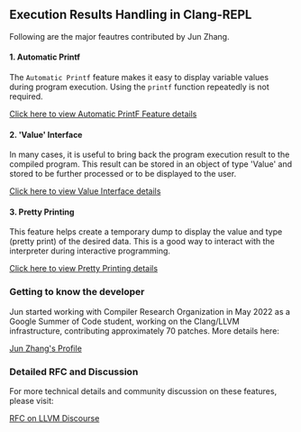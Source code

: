 ## Execution Results Handling in Clang-REPL 

Following are the major feautres contributed by Jun Zhang.

#### 1. Automatic Printf
The `Automatic Printf` feature makes it easy to display variable values during 
program execution. Using the `printf` function repeatedly is not required. 

[Click here to view Automatic PrintF Feature details](Automatic_PrintF.md)

#### 2. 'Value' Interface

In many cases, it is useful to bring back the program execution result to the 
compiled program. This result can be stored in an object of type 'Value' and 
stored to be further processed or to be displayed to the user.

[Click here to view Value Interface details](Value_Interface.md)

#### 3. Pretty Printing

This feature helps create a temporary dump to display the value and type 
(pretty print) of the desired data. This is a good way to interact with the 
interpreter during interactive programming.

[Click here to view Pretty Printing details](Pretty_Printing.md)

### Getting to know the developer

Jun started working with Compiler Research Organization in May 2022 as a 
Google Summer of Code student, working on the Clang/LLVM infrastructure, 
contributing approximately 70 patches. More details here: 

[Jun Zhang's Profile](JunProfile.md)

### Detailed RFC and Discussion

For more technical details and community discussion on these features, please 
visit:

[RFC on LLVM Discourse](https://discourse.llvm.org/t/rfc-handle-execution-results-in-clang-repl/68493)
